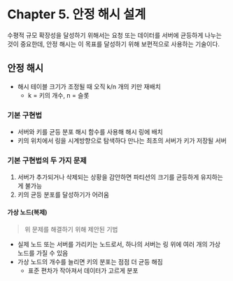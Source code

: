 # Chapter 5. 안정 해시 설계

수평적 규모 확장성을 달성하기 위해서는 요청 또는 데이터를 서버에 균등하게 나누는 것이 중요한데, 안정 해시는 이 목표를 달성하기 위해 보편적으로 사용하는 기술이다.

## 안정 해시

- 해시 테이블 크기가 조정될 때 오직 k/n 개의 키만 재배치
  - k = 키의 개수, n = 슬롯

### 기본 구현법

- 서버와 키를 균등 분포 해시 함수를 사용해 해시 링에 배치
- 키의 위치에서 링을 시계방향으로 탐색하다 만나는 최초의 서버가 키가 저장될 서버

### 기본 구현법의 두 가지 문제

1. 서버가 추가되거나 삭제되는 상황을 감안하면 파티션의 크기를 균등하게 유지하는 게 불가능
2. 키의 균등 분포를 달성하기가 어려움

#### 가상 노드(복제)

> 위 문제를 해결하기 위해 제안된 기법

- 실제 노드 또는 서버를 가리키는 노드로서, 하나의 서버는 링 위에 여러 개의 가상 노드를 가질 수 있음
- 가상 노드의 개수를 늘리면 키의 분포는 점점 더 균등 해짐
  - 표준 편차가 작아져서 데이터가 고르게 분포